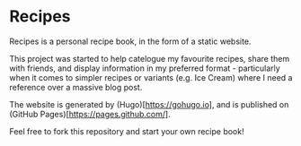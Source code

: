 # Recipes

Recipes is a personal recipe book, in the form of a static website.

This project was started to help catelogue my favourite recipes, share them with friends, and display information in my preferred format - particularly when it comes to simpler recipes or variants (e.g. Ice Cream) where I need a reference over a massive blog post.

The website is generated by (Hugo)[https://gohugo.io], and is published on (GitHub Pages)[https://pages.github.com/].

Feel free to fork this repository and start your own recipe book!
